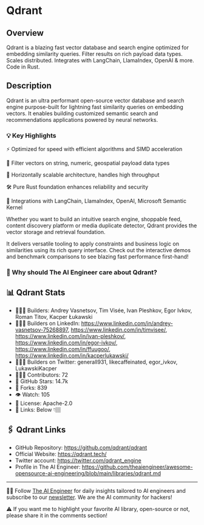 # Qdrant
## Overview
Qdrant is a blazing fast vector database and search engine optimized for embedding similarity queries. Filter results on rich payload data types. Scales distributed. Integrates with LangChain, LlamaIndex, OpenAI & more. Code in Rust.
## Description

Qdrant is an ultra performant open-source vector database and search engine purpose-built for lightning fast similarity queries on embedding vectors. It enables building customized semantic search and recommendations applications powered by neural networks.

### 💡 Key Highlights

⚡️ Optimized for speed with efficient algorithms and SIMD acceleration

🔎 Filter vectors on string, numeric, geospatial payload data types

🚀 Horizontally scalable architecture, handles high throughput

🛠️ Pure Rust foundation enhances reliability and security

🔗 Integrations with LangChain, LlamaIndex, OpenAI, Microsoft Semantic Kernel

Whether you want to build an intuitive search engine, shoppable feed, content discovery platform or media duplicate detector, Qdrant provides the vector storage and retrieval foundation.

It delivers versatile tooling to apply constraints and business logic on similarities using its rich query interface. Check out the interactive demos and benchmark comparisons to see blazing fast performance first-hand!

### 🤔 Why should The AI Engineer care about Qdrant?



## 📊 Qdrant Stats
* 👷🏽‍♀️ Builders: Andrey Vasnetsov, Tim Visée, Ivan Pleshkov, Egor Ivkov, Roman Titov, Kacper Łukawski
* 👩🏽‍💼 Builders on LinkedIn: https://www.linkedin.com/in/andrey-vasnetsov-75268897, https://www.linkedin.com/in/timvisee/, https://www.linkedin.com/in/ivan-pleshkov/, https://www.linkedin.com/in/egor-ivkov/, https://www.linkedin.com/in/ffuugoo/, https://www.linkedin.com/in/kacperlukawski/
* 👩🏽‍🏭 Builders on Twitter: generall931, likecaffeinated, egor_ivkov, LukawskiKacper 
* 👩🏽‍💻 Contributors: 72
* 💫 GitHub Stars: 14.7k
* 🍴 Forks: 839
* 👁️ Watch: 105
* 🪪 License: Apache-2.0
* 🔗 Links: Below 👇🏽

## 🖇️ Qdrant Links
* GitHub Repository: https://github.com/qdrant/qdrant
* Official Website: https://qdrant.tech/
* Twitter account: https://twitter.com/qdrant_engine
* Profile in The AI Engineer: https://github.com/theaiengineer/awesome-opensource-ai-engineering/blob/main/libraries/qdrant.md

---
🧙🏽 Follow [The AI Engineer](https://www.linkedin.com/company/theaiengineer/) for daily insights tailored to AI engineers and subscribe to our [newsletter](http://theaiengineerco.substack.com). We are the AI community for hackers!

⚠️ If you want me to highlight your favorite AI library, open-source or not, please share it in the comments section!



